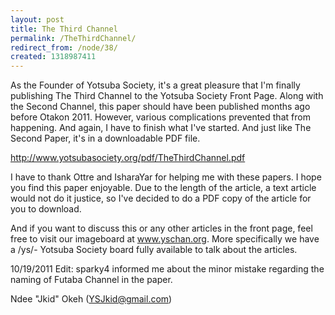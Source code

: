 ```yaml
---
layout: post
title: The Third Channel
permalink: /TheThirdChannel/
redirect_from: /node/38/
created: 1318987411
---
```

As the Founder of Yotsuba Society, it's a great pleasure that I'm finally publishing The Third Channel to the Yotsuba Society Front Page. Along with the Second Channel, this paper should have been published months ago before Otakon 2011. However, various complications prevented that from happening. And again, I have to finish what I've started. And just like The Second Paper, it's in a downloadable PDF file.

http://www.yotsubasociety.org/pdf/TheThirdChannel.pdf

I have to thank Ottre and IsharaYar for helping me with these papers. I hope you find this paper enjoyable. Due to the length of the article, a text article would not do it justice, so I've decided to do a PDF copy of the article for you to download.

And if you want to discuss this or any other articles in the front page, feel free to visit our imageboard at www.yschan.org. More specifically we have a /ys/- Yotsuba Society board fully available to talk about the articles.

10/19/2011 Edit: sparky4 informed me about the minor mistake regarding the naming of Futaba Channel in the paper.

Ndee "Jkid" Okeh (YSJkid@gmail.com)

